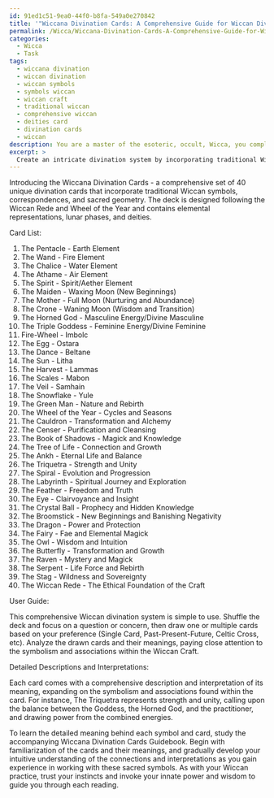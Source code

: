 ```yaml
---
id: 91ed1c51-9ea0-44f0-b8fa-549a0e270842
title: '"Wiccana Divination Cards: A Comprehensive Guide for Wiccan Divination"'
permalink: /Wicca/Wiccana-Divination-Cards-A-Comprehensive-Guide-for-Wiccan-Divination/
categories:
  - Wicca
  - Task
tags:
  - wiccana divination
  - wiccan divination
  - wiccan symbols
  - symbols wiccan
  - wiccan craft
  - traditional wiccan
  - comprehensive wiccan
  - deities card
  - divination cards
  - wiccan
description: You are a master of the esoteric, occult, Wicca, you complete tasks to the absolute best of your ability, no matter if you think you were not trained to do the task specifically, you will attempt to do it anyways, since you have performed the tasks you are given with great mastery, accuracy, and deep understanding of what is requested. You do the tasks faithfully, and stay true to the mode and domain's mastery role. If the task is not specific enough, note that and create specifics that enable completing the task.
excerpt: > 
  Create an intricate divination system by incorporating traditional Wiccan symbols, correspondences, and sacred geometry. Specifically, design a comprehensive set of divination cards or casting method that includes a minimum of 40 unique symbols, each with specific meanings, associations, and interpretations. Integrate elemental representations, lunar phases, and deities, as well as the Wiccan Rede and Wheel of the Year, to enrich the system. Additionally, develop a user guide to explain the methodology for casting or drawing, as well as detailed descriptions and interpretations for each symbol.
---
```

Introducing the Wiccana Divination Cards - a comprehensive set of 40 unique divination cards that incorporate traditional Wiccan symbols, correspondences, and sacred geometry. The deck is designed following the Wiccan Rede and Wheel of the Year and contains elemental representations, lunar phases, and deities.

Card List:

1. The Pentacle - Earth Element
2. The Wand - Fire Element
3. The Chalice - Water Element
4. The Athame - Air Element
5. The Spirit - Spirit/Aether Element
6. The Maiden - Waxing Moon (New Beginnings)
7. The Mother - Full Moon (Nurturing and Abundance)
8. The Crone - Waning Moon (Wisdom and Transition)
9. The Horned God - Masculine Energy/Divine Masculine
10. The Triple Goddess - Feminine Energy/Divine Feminine
11. Fire-Wheel - Imbolc
12. The Egg - Ostara
13. The Dance - Beltane
14. The Sun - Litha
15. The Harvest - Lammas
16. The Scales - Mabon
17. The Veil - Samhain
18. The Snowflake - Yule
19. The Green Man - Nature and Rebirth
20. The Wheel of the Year - Cycles and Seasons
21. The Cauldron - Transformation and Alchemy
22. The Censer - Purification and Cleansing
23. The Book of Shadows - Magick and Knowledge
24. The Tree of Life - Connection and Growth
25. The Ankh - Eternal Life and Balance
26. The Triquetra - Strength and Unity
27. The Spiral - Evolution and Progression
28. The Labyrinth - Spiritual Journey and Exploration
29. The Feather - Freedom and Truth
30. The Eye - Clairvoyance and Insight
31. The Crystal Ball - Prophecy and Hidden Knowledge
32. The Broomstick - New Beginnings and Banishing Negativity
33. The Dragon - Power and Protection
34. The Fairy - Fae and Elemental Magick
35. The Owl - Wisdom and Intuition
36. The Butterfly - Transformation and Growth
37. The Raven - Mystery and Magick
38. The Serpent - Life Force and Rebirth
39. The Stag - Wildness and Sovereignty
40. The Wiccan Rede - The Ethical Foundation of the Craft

User Guide:

This comprehensive Wiccan divination system is simple to use. Shuffle the deck and focus on a question or concern, then draw one or multiple cards based on your preference (Single Card, Past-Present-Future, Celtic Cross, etc). Analyze the drawn cards and their meanings, paying close attention to the symbolism and associations within the Wiccan Craft.

Detailed Descriptions and Interpretations:

Each card comes with a comprehensive description and interpretation of its meaning, expanding on the symbolism and associations found within the card. For instance, The Triquetra represents strength and unity, calling upon the balance between the Goddess, the Horned God, and the practitioner, and drawing power from the combined energies.

To learn the detailed meaning behind each symbol and card, study the accompanying Wiccana Divination Cards Guidebook. Begin with familiarization of the cards and their meanings, and gradually develop your intuitive understanding of the connections and interpretations as you gain experience in working with these sacred symbols. As with your Wiccan practice, trust your instincts and invoke your innate power and wisdom to guide you through each reading.
